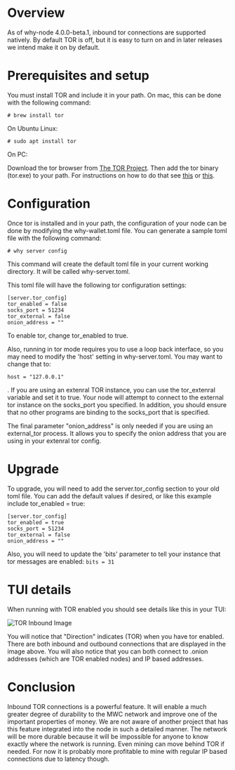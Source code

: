 # Overview

As of why-node 4.0.0-beta.1, inbound tor connections are supported natively. By default TOR is off, but it is easy to turn on and in later releases we intend
make it on by default.

# Prerequisites and setup

You must install TOR and include it in your path. On mac, this can be done with the following command:

```
# brew install tor
```

On Ubuntu Linux:

```
# sudo apt install tor
```

On PC:

Download the tor browser from [The TOR Project](https://www.torproject.org/download/).
Then add the tor binary (tor.exe) to your path. For instructions on how to do that see [this](https://docs.alfresco.com/4.2/tasks/fot-addpath.html) or [this](https://www.architectryan.com/2018/03/17/add-to-the-path-on-windows-10/).

# Configuration

Once tor is installed and in your path, the configuration of your node can be done by modifying the why-wallet.toml file. You can generate a sample toml file
with the following command:

```
# why server config
```

This command will create the default toml file in your current working directory. It will be called why-server.toml.

This toml file will have the following tor configuration settings:
```
[server.tor_config]
tor_enabled = false
socks_port = 51234
tor_external = false
onion_address = ""
```
To enable tor, change tor_enabled to true.

Also, running in tor mode requires you to use a loop back interface, so you may need to modify the 'host' setting in why-server.toml. You may want to change
that to:

```
host = "127.0.0.1"
```
.
If you are using an extenral TOR instance, you can use the tor_extenral variable and set it to true. Your node will attempt to connect to the external tor
instance on the socks_port you specified. In addition, you should ensure that no other programs are binding to the socks_port that is specified.

The final parameter "onion_address" is only needed if you are using an external_tor process. It allows you to specify the onion address that you are using in
your extenral tor config.

# Upgrade

To upgrade, you will need to add the server.tor_config section to your old toml file. You can add the default values if desired, or like this example include
tor_enabled = true:
```
[server.tor_config]
tor_enabled = true
socks_port = 51234
tor_external = false
onion_address = ""
```

Also, you will need to update the 'bits' parameter to tell your instance that tor messages are enabled:
```bits = 31```

# TUI details

When running with TOR enabled you should see details like this in your TUI:

![TOR Inbound Image](https://github.com/whyproject/why-node/blob/master/doc/Screen%20Shot%202020-08-01%20at%204.52.13%20PM.png "TOR Inbound")

You will notice that "Direction" indicates (TOR) when you have tor enabled. There are both inbound and outbound connections that are displayed in the image above.
You will also notice that you can both connect to .onion addresses (which are TOR enabled nodes) and IP based addresses.

# Conclusion

Inbound TOR connections is a powerful feature. It will enable a much greater degree of durability to the MWC network and improve one of the important properties of money. We are not aware of another project that has this feature integrated into the node in such a detailed manner. The network will be more durable because
it will be impossible for anyone to know exactly where the network is running. Even mining can move behind TOR if needed. For now it is probably more profitable
to mine with regular IP based connections due to latency though.
